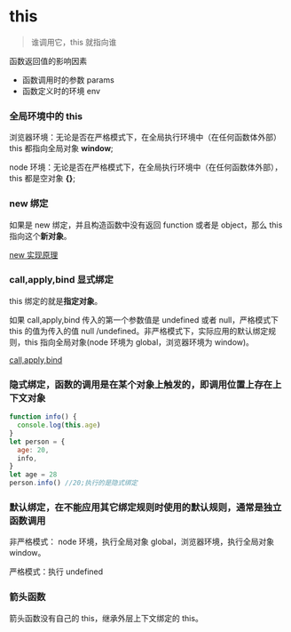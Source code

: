 # this

> 谁调用它，this 就指向谁

函数返回值的影响因素

- 函数调用时的参数 params 
- 函数定义时的环境 env

### 全局环境中的 this

浏览器环境：无论是否在严格模式下，在全局执行环境中（在任何函数体外部）this 都指向全局对象 **window**;

node 环境：无论是否在严格模式下，在全局执行环境中（在任何函数体外部），this 都是空对象 **{}**;

### new 绑定

如果是 new 绑定，并且构造函数中没有返回 function 或者是 object，那么 this 指向这个**新对象**。

[new 实现原理](/JavaScript/new.md)

### call,apply,bind 显式绑定

this 绑定的就是**指定对象**。

如果 call,apply,bind 传入的第一个参数值是 undefined 或者 null，严格模式下 this 的值为传入的值 null /undefined。非严格模式下，实际应用的默认绑定规则，this 指向全局对象(node 环境为 global，浏览器环境为 window)。

[call,apply,bind](/JavaScript/call.md)


### 隐式绑定，函数的调用是在某个对象上触发的，即调用位置上存在上下文对象

```js
function info() {
  console.log(this.age)
}
let person = {
  age: 20,
  info,
}
let age = 28
person.info() //20;执行的是隐式绑定
```

### 默认绑定，在不能应用其它绑定规则时使用的默认规则，通常是独立函数调用

非严格模式： node 环境，执行全局对象 global，浏览器环境，执行全局对象 window。

严格模式：执行 undefined

### 箭头函数

箭头函数没有自己的 this，继承外层上下文绑定的 this。